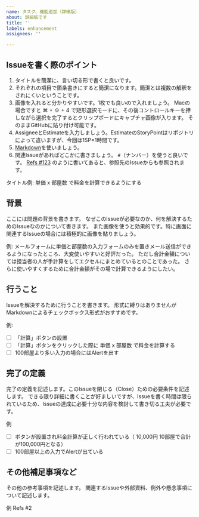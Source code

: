 ```yaml
---
name: タスク、機能追加（詳細版）
about: 詳細版です
title: ''
labels: enhancement
assignees: ''

---
```


## Issueを書く際のポイント
1. タイトルを簡潔に、言い切る形で書くと良いです。
2. それぞれの項目で箇条書きにすると簡潔になります。簡潔とは複数の解釈をされにくいということです。
3. 画像を入れると分かりやすいです。1枚でも良いので入れましょう。
Macの場合ですと ⌘ + ⇧ + 4 で矩形選択モードに、その後コントロールキーを押しながら選択を完了するとクリップボードにキャプチャ画像が入ります。
そのままGitHubに貼り付け可能です。
5. AssigneeとEstimateを入力しましょう。EstimateのStoryPointはリポジトリによって違いますが、今回は1SP=1時間です。
6. [Markdown](https://guides.github.com/features/mastering-markdown/)を使いましょう。
7. 関連Issueがあればどこかに書きましょう。 `#`（ナンバー）を使うと良いです。
[Refs #123](http://redmine.jp/tech_note/subversion/) のように書いてあると、参照先のIssueからも参照されます。


タイトル例: 単価 x 部屋数 で料金を計算できるようにする


## 背景
ここには問題の背景を書きます。
なぜこのIssueが必要なのか、何を解決するためのIssueなのかについて書きます。
また画像を使うと効果的です。特に画面に関連するIssueの場合には積極的に画像を貼りましょう。

例:
メールフォームに単価と部屋数の入力フォームのみを置きメール送信ができるようになったところ、大変使いやすいと好評だった。
ただし合計金額については担当者の人が手計算をしてエクセルにまとめているとのことであった。
さらに使いやすくするために合計金額がその場で計算できるようにしたい。

## 行うこと
Issueを解決するために行うことを書きます。
形式に縛りはありませんがMarkdownによるチェックボックス形式がおすすめです。

例:
- [ ] 「計算」ボタンの設置
- [ ] 「計算」ボタンをクリックした際に 単価 x 部屋数 で料金を計算する
- [ ] 100部屋より多い入力の場合にはAlertを出す

## 完了の定義
完了の定義を記述します。このIssueを閉じる（Close）ための必要条件を記述します。
できる限り詳細に書くことが好ましいですが、Issueを書く時間は限られているため、Issueの達成に必要十分な内容を検討して書き切る工夫が必要です。

例
- [ ] ボタンが設置され料金計算が正しく行われている（ 10,000円 10部屋で合計が100,000円となる）
- [ ] 100部屋以上の入力でAlertが出ている

## その他補足事項など
その他の参考事項を記述します。
関連するIssueや外部資料、例外や懸念事項について記述します。

例
Refs #2
